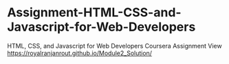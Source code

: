 # Assignment-HTML-CSS-and-Javascript-for-Web-Developers
HTML, CSS, and Javascript for Web Developers Coursera Assignment
View https://royalranjanrout.github.io/Module2_Solution/
